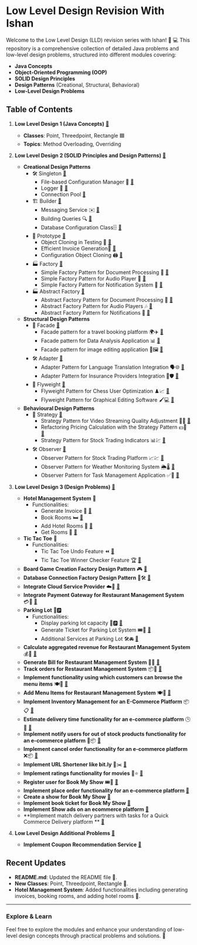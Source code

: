 # Low Level Design Revision With Ishan

Welcome to the Low Level Design (LLD) revision series with Ishan! 🚀 💻
This repository is a comprehensive collection of detailed Java problems and low-level design problems, structured into
different modules covering:

- **Java Concepts**
- **Object-Oriented Programming (OOP)**
- **SOLID Design Principles**
- **Design Patterns** (Creational, Structural, Behavioral)
- **Low-Level Design Problems**

## Table of Contents

1. **Low Level Design 1 (Java Concepts)** [🔗](/lld-1/)
    - **Classes**: Point, Threedpoint, Rectangle 🟦
    - **Topics**: Method Overloading, Overriding

2. **Low Level Design 2 (SOLID Principles and Design Patterns)** [🔗](/lld-2/)
    - **Creational Design Patterns**
        - 🛠️ Singleton [🔗](/lld-2/src/main/java/creational/singleton)
            - File-based Configuration Manager 📁 [🔗](/lld-2/src/main/java/creational/singleton/q1)
            - Logger 📜 [🔗](/lld-2/src/main/java/creational/singleton/q2)
            - Connection Pool [🔗](/lld-2/src/main/java/creational/singleton/q3)
        - 🏗️ Builder [🔗](/lld-2/src/main/java/creational/builder)
            - Messaging Service ✉️ [🔗](/lld-2/src/main/java/creational/builder/q1)
            - Building Queries 🔍 [🔗](/lld-2/src/main/java/creational/builder/q2)
            - Database Configuration Class🗄️ [🔗](/lld-2/src/main/java/creational/builder/q3)
        - 🧬 Prototype [🔗](/lld-2/src/main/java/creational/prototype)
            - Object Cloning in Testing 🧪 [🔗](/lld-2/src/main/java/creational/prototype/q1)
            - Efficient Invoice Generation🧾 [🔗](/lld-2/src/main/java/creational/prototype/q2)
            - Configuration Object Cloning 🖨️ [🔗](/lld-2/src/main/java/creational/prototype/q3)
        - 🏭 Factory [🔗](/lld-2/src/main/java/creational/factory)
            - Simple Factory Pattern for Document Processing 📃 [🔗](/lld-2/src/main/java/creational/factory/q1)
            - Simple Factory Pattern for Audio Player 🎵 [🔗](/lld-2/src/main/java/creational/factory/q2)
            - Simple Factory Pattern for Notification System 🔔 [🔗](/lld-2/src/main/java/creational/factory/q3)
        - 🏭 Abstract Factory [🔗](/lld-2/src/main/java/creational/abstractfactory)
            - Abstract Factory Pattern for Document Processing 📑 [🔗](/lld-2/src/main/java/creational/abstractfactory/q1)
            - Abstract Factory Pattern for Audio Players 🎶 [🔗](/lld-2/src/main/java/creational/abstractfactory/q2)
            - Abstract Factory Pattern for Notifications 📢 [🔗](/lld-2/src/main/java/creational/abstractfactory/q3)
    - **Structural Design Patterns**
        - 🏢 Facade [🔗](/lld-2/src/main/java/structural/facade)
            - Facade pattern for a travel booking platform 🌍✈️ [🔗](/lld-2/src/main/java/structural/facade/q1)
            - Facade pattern for Data Analysis Application 📊 [🔗](/lld-2/src/main/java/structural/facade/q2)
            - Facade pattern for image editing application 🎨🖼️ [🔗](/lld-2/src/main/java/structural/facade/q3)
        - 🛠️ Adapter [🔗](/lld-2/src/main/java/structural/adapter)
            - Adapter Pattern for Language Translation Integration 🗣️🌐 [🔗](/lld-2/src/main/java/structural/adapter/q1)
            - Adapter Pattern for Insurance Providers Integration 🏦🛡️ [🔗](/lld-2/src/main/java/structural/adapter/q2)
        - 🦋 Flyweight [🔗](/lld-2/src/main/java/structural/flyweight)
            - Flyweight Pattern for Chess User Optimization ♟️📈 [🔗](/lld-2/src/main/java/structural/flyweight/q1)
            - Flyweight Pattern for Graphical Editing Software 🖌️💻 [🔗](/lld-2/src/main/java/structural/flyweight/q2)
    - **Behavioural Design Patterns**
        - 🏢 Strategy [🔗](/lld-2/src/main/java/behavioural/strategy)
            - Strategy Pattern for Video Streaming Quality Adjustment
              🎥📶 [🔗](/lld-2/src/main/java/behavioural/strategy/q1)
            - Refactoring Pricing Calculation with the Strategy Pattern
              ️💵🧮 [🔗](/lld-2/src/main/java/behavioural/strategy/q2)
            - Strategy Pattern for Stock Trading Indicators
              📊💹 [🔗](/lld-2/src/main/java/behavioural/strategy/q3)
        - 🛠️ Observer [🔗](/lld-2/src/main/java/behavioural/observer)
            - Observer Pattern for Stock Trading Platform
              📈💹 [🔗](/lld-2/src/main/java/behavioural/observer/q1)
            - Observer Pattern for Weather Monitoring System
              ️🌦️🌡️ [🔗](/lld-2/src/main/java/behavioural/observer/q2)
            - Observer Pattern for Task Management Application
              ✅📅 [🔗](/lld-2/src/main/java/behavioural/observer/q3)

3. **Low Level Design 3 (Design Problems)** [🔗](/lld-3/)
    - **Hotel Management System** 🏨
        - Functionalities:
            - Generate Invoice 🧾 [🔗](/lld-3/src/main/java/class2/generateinvoices)
            - Book Rooms 🛏️ [🔗](/lld-3/src/main/java/class2/bookrooms)
            - Add Hotel Rooms 🏢 [🔗](/lld-3/src/main/java/class2/addroomshotelmanagement)
            - Get Rooms 🔑 [🔗](/lld-3/src/main/java/class2/getrooms)
    - **Tic Tac Toe** 🎲
        - Functionalities:
            - Tic Tac Toe Undo Feature ⏪ [🔗](/lld-3/src/main/java/class3/tttundo)
            - Tic Tac Toe Winner Checker Feature 🏆 [🔗](/lld-3/src/main/java/class3/tttwinnerchecker)
    - **Board Game Creation Factory Design Pattern** 🎮 [🔗](/lld-3/src/main/java/class3/boardgamecreation)
    - **Database Connection Factory Design Pattern** 🔗🛠️ [🔗](/lld-3/src/main/java/class3/databaseconnection)
    - **Integrate Cloud Service Provider** ☁️📡 [🔗](/lld-3/src/main/java/class3/cloudproviders)
    - **Integrate Payment Gateway for Restaurant Management System**
      💳🍴 [🔗](/lld-3/src/main/java/class5/changepaymentgateway)
    - **Parking Lot** 🚗🅿️
        - Functionalities:
            - Display parking lot capacity 🚗🅿️ [🔗](/lld-3/src/main/java/class5/parkinglotcapacity)
            - Generate Ticket for Parking Lot System 🎟️🚗 [🔗](/lld-3/src/main/java/class5/parkinglotticket)
            - Additional Services at Parking Lot 🛠️🚘 [🔗](/lld-3/src/main/java/class5/parkinglotadditionalservices)
    - **Calculate aggregated revenue for Restaurant Management System**
      💰🍴 [🔗](/lld-3/src/main/java/class6/calculaterevenue)
    - **Generate Bill for Restaurant Management System** 🧾🍴 [🔗](/lld-3/src/main/java/class6/generatebill)
    - **Track orders for Restaurant Management System** 📦🍴 [🔗](/lld-3/src/main/java/class6/placeorder)
    - **Implement functionality using which customers can browse the menu items**
      🍽️📜 [🔗](/lld-3/src/main/java/class6/getmenuitems)
    - **Add Menu Items for Restaurant Management System** 🍽️📜 [🔗](/lld-3/src/main/java/class6/addmenuitems)
    - **Implement Inventory Management for an E-Commerce Platform**
      📦📋 [🔗](/lld-3/src/main/java/class8/inventorymanagement)
    - **Estimate delivery time functionality for an e-commerce platform**
      🕒🚚 [🔗](/lld-3/src/main/java/class8/deliveryestimate)
    - **Implement notify users for out of stock products functionality for an e-commerce platform**
      🔔📦 [🔗](/lld-3/src/main/java/class8/outofstocknotification)
    - **Implement cancel order functionality for an e-commerce platform**
      ❌📦 [🔗](/lld-3/src/main/java/class8/cancelorder)
    - **Implement URL Shortener like bit.ly** 🔗✂️ [🔗](/lld-3/src/main/java/class8/bitlyshortenurl)
    - **Implement ratings functionality for movies** 🎥⭐ [🔗](/_rate-movies)
    - **Register user for Book My Show** 🎟️👤 [🔗](/_register-user)
    - **Implement place order functionality for an e-commerce platform** [🔗](/_ecom_place_order)
    - **Create a show for Book My Show** [🔗](/_bms_create_show)
    - **Implement book ticket for Book My Show** [🔗](/_bms_bookticket)
    - **Implement Show ads on an ecommerce platform** [🔗](/_show_ads)
    - **Implement match delivery partners with tasks for a Quick Commerce Delivery platform
      ** [🔗](/_match_partner_and_task)

4. **Low Level Design Additional Problems** [🔗](/additional-problems/)
    - **Implement Coupon Recommendation Service** [🔗](/additional-problems/coupon_recommendation_system/)

## Recent Updates

- **README.md**: Updated the README file 📄.
- **New Classes**: Point, Threedpoint, Rectangle 📐.
- **Hotel Management System**: Added functionalities including generating invoices, booking rooms, and adding hotel
  rooms 🏢.

---

### Explore & Learn

Feel free to explore the modules and enhance your understanding of low-level design concepts through practical problems
and solutions. 🌟

